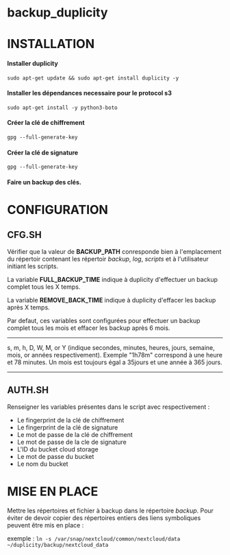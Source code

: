 # backup_duplicity

# INSTALLATION

#### Installer duplicity
  `sudo apt-get update && sudo apt-get install duplicity -y`

#### Installer les dépendances necessaire pour le protocol s3
  `sudo apt-get install -y python3-boto`

#### Créer la clé de chiffrement
  `gpg --full-generate-key`

#### Créer la clé de signature
  `gpg --full-generate-key`

#### Faire un backup des clés.




# CONFIGURATION

## CFG.SH

Vérifier que la valeur de **BACKUP_PATH** conresponde bien à l'emplacement du répertoir contenant les répertoir *backup*, *log*, *scripts* et à l'utilisateur initiant les scripts.


La variable **FULL_BACKUP_TIME** indique à duplicity d'effectuer un backup complet tous les X temps.

La variable **REMOVE_BACK_TIME** indique à duplicity d'effacer les backup après X temps. 

Par defaut, ces variables sont configurées pour effectuer un backup complet tous les mois et effacer les backup après 6 mois. 
*****
s, m, h, D, W, M, or Y (indique secondes, minutes, heures, jours, semaine, mois, or années respectivement).
Exemple "1h78m" correspond à  une heure et 78 minutes.
Un mois est toujours égal a 35jours et une année à 365 jours.
*****


## AUTH.SH

Renseigner les variables présentes dans le script avec respectivement :
 * Le fingerprint de la clé de chiffrement
 * Le fingerprint de la clé de signature
 * Le mot de passe de la clé de chiffrement
 * Le mot de passe de la cle de signature
 * L'ID du bucket cloud storage
 * Le mot de passe du bucket
 * Le nom du bucket




# MISE EN PLACE

Mettre les répertoires et fichier à backup dans le répertoire *backup*. 
Pour éviter de devoir copier des répertoires entiers des liens symboliques peuvent être mis en place :

exemple : `ln -s /var/snap/nextcloud/common/nextcloud/data ~/duplicity/backup/nextcloud_data`




